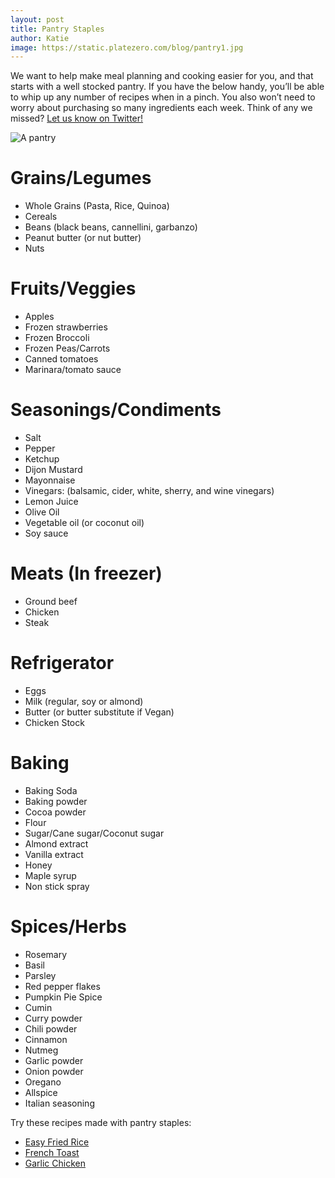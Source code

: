 ```yaml
---
layout: post
title: Pantry Staples
author: Katie
image: https://static.platezero.com/blog/pantry1.jpg
---
```


We want to help make meal planning and cooking easier for you, and that starts
with a well stocked pantry.  If you have the below handy, you’ll be able to whip
up any number of recipes when in a pinch. You also won’t need to worry about
purchasing so many ingredients each week. Think of any we missed?  [Let us know
on Twitter!][twitter]

![A pantry](https://static.platezero.com/blog/pantry1.jpg)

# Grains/Legumes

* Whole Grains (Pasta, Rice, Quinoa)
* Cereals
* Beans (black beans, cannellini, garbanzo)
* Peanut butter (or nut butter)
* Nuts

# Fruits/Veggies

* Apples
* Frozen strawberries
* Frozen Broccoli
* Frozen Peas/Carrots
* Canned tomatoes
* Marinara/tomato sauce

# Seasonings/Condiments

* Salt
* Pepper
* Ketchup
* Dijon Mustard
* Mayonnaise
* Vinegars: (balsamic, cider, white, sherry, and wine vinegars)
* Lemon Juice
* Olive Oil
* Vegetable oil (or coconut oil)
* Soy sauce

# Meats (In freezer)

* Ground beef
* Chicken
* Steak

# Refrigerator

* Eggs
* Milk (regular, soy or almond)
* Butter (or butter substitute if Vegan)
* Chicken Stock

# Baking

* Baking Soda
* Baking powder
* Cocoa powder
* Flour
* Sugar/Cane sugar/Coconut sugar
* Almond extract
* Vanilla extract
* Honey
* Maple syrup
* Non stick spray

# Spices/Herbs

* Rosemary
* Basil
* Parsley
* Red pepper flakes
* Pumpkin Pie Spice
* Cumin
* Curry powder
* Chili powder
* Cinnamon
* Nutmeg
* Garlic powder
* Onion powder
* Oregano
* Allspice
* Italian seasoning

Try these recipes made with pantry staples:

* [Easy Fried Rice](https://platezero.com/KA/easy-fried-rice-or-the-recipe-critic)
* [French Toast](https://platezero.com/KA/french-toast)
* [Garlic Chicken](https://platezero.com/KA/garlic-chicken)

[twitter]: https://twitter.com/platezer0
